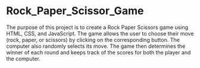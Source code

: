 # Rock_Paper_Scissor_Game
The purpose of this project is to create a Rock Paper Scissors game using HTML, CSS, and JavaScript. The game allows the user to choose their move (rock, paper, or scissors) by clicking on the corresponding button.
The computer also randomly selects its move. The game then determines the winner of each round and keeps track of the scores for both the player and the computer.
